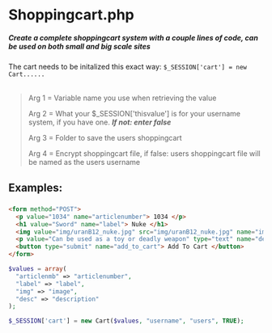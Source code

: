 # Shoppingcart.php

##### Create a complete shoppingcart system with a couple lines of code, can be used on both small and big scale sites

The cart needs to be initalized this exact way: <code>$_SESSION['cart'] = new Cart......</code>
<br><br>

>Arg 1 = Variable name you use when retrieving the value
>
>Arg 2 = What your $_SESSION['thisvalue'] is for your username system, if you have one. ***If not: enter false***
>
>Arg 3 = Folder to save the users shoppingcart
>
>Arg 4 = Encrypt shoppingcart file, if false: users shoppingcart file will be named as the users username
## Examples:

#####

```html
<form method="POST">
  <p value="1034" name="articlenumber"> 1034 </p>
  <h1 value="Sword" name="label"> Nuke </h1>
  <img value="img/uranB12_nuke.jpg" src="img/uranB12_nuke.jpg" name="image">
  <p value="Can be used as a toy or deadly weapon" type="text" name="description"> Can be used as a toy or deadly weapon </p>
  <button type="submit" name="add_to_cart"> Add To Cart </button>
</form>
```

```php
$values = array(
  "articlenmb" => "articlenumber", 
  "label" => "label",
  "img" => "image",
  "desc" => "description"
);

$_SESSION['cart'] = new Cart($values, "username", "users", TRUE);
```
